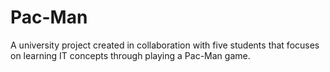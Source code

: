 # Pac-Man
A university project created in collaboration with five students that focuses on learning IT concepts through playing a Pac-Man game.
